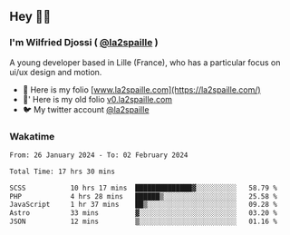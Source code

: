 ## Hey 👋🏾
### I'm Wilfried Djossi ( <a href="https://twitter.com/la2spaille/" target="_blank">@la2spaille</a> )
A young developer based in Lille (France), who has a particular focus on ui/ux design and motion.

- 🎨 Here is my folio [www.la2spaille.com](https://la2spaille.com/)
- 🎨' Here is my old folio [v0.la2spaille.com](https://v0.la2spaille.com/)
- 🐦 My twitter account [@la2spaille](https://twitter.com/la2spaille/)

### Wakatime
<!--START_SECTION:waka-->

```txt
From: 26 January 2024 - To: 02 February 2024

Total Time: 17 hrs 30 mins

SCSS           10 hrs 17 mins  ██████████████▓░░░░░░░░░░   58.79 %
PHP            4 hrs 28 mins   ██████▒░░░░░░░░░░░░░░░░░░   25.58 %
JavaScript     1 hr 37 mins    ██▒░░░░░░░░░░░░░░░░░░░░░░   09.28 %
Astro          33 mins         ▓░░░░░░░░░░░░░░░░░░░░░░░░   03.20 %
JSON           12 mins         ▒░░░░░░░░░░░░░░░░░░░░░░░░   01.16 %
```

<!--END_SECTION:waka-->
<!--
**la2spaille/la2spaille** is a ✨ _special_ ✨ repository because its `README.md` (this file) appears on your GitHub profile.

Here are some ideas to get you started:

- 🔭 I’m currently working on ...
- 🌱 I’m currently learning ...
- 👯 I’m looking to collaborate on ...
- 🤔 I’m looking for help with ...
- 💬 Ask me about ...
- 📫 How to reach me: ...
- 😄 Pronouns: ...
- ⚡ Fun fact: ...
-->
